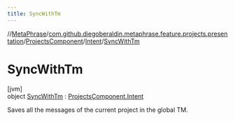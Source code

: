 ```yaml
---
title: SyncWithTm
---
```

//[MetaPhrase](../../../../../index.html)/[com.github.diegoberaldin.metaphrase.feature.projects.presentation](../../../index.html)/[ProjectsComponent](../../index.html)/[Intent](../index.html)/[SyncWithTm](index.html)



# SyncWithTm



[jvm]\
object [SyncWithTm](index.html) : [ProjectsComponent.Intent](../index.html)

Saves all the messages of the current project in the global TM.


